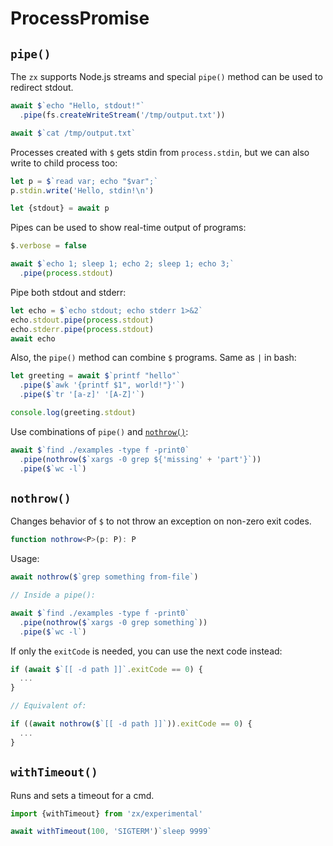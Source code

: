 # ProcessPromise

## `pipe()`

The `zx` supports Node.js streams and special `pipe()` method can be used to
redirect stdout.

```js
await $`echo "Hello, stdout!"`
  .pipe(fs.createWriteStream('/tmp/output.txt'))

await $`cat /tmp/output.txt`
```

Processes created with `$` gets stdin from `process.stdin`, but we can also
write to child process too:

```js
let p = $`read var; echo "$var";`
p.stdin.write('Hello, stdin!\n')

let {stdout} = await p
```

Pipes can be used to show real-time output of programs:

```js
$.verbose = false

await $`echo 1; sleep 1; echo 2; sleep 1; echo 3;`
  .pipe(process.stdout)
```

Pipe both stdout and stderr:

```js
let echo = $`echo stdout; echo stderr 1>&2`
echo.stdout.pipe(process.stdout)
echo.stderr.pipe(process.stdout)
await echo
```

Also, the `pipe()` method can combine `$` programs. Same as `|` in bash:

```js
let greeting = await $`printf "hello"`
  .pipe($`awk '{printf $1", world!"}'`)
  .pipe($`tr '[a-z]' '[A-Z]'`)

console.log(greeting.stdout)
```

Use combinations of `pipe()` and [`nothrow()`](https://github.com/google/zx#nothrow):

```js
await $`find ./examples -type f -print0`
  .pipe(nothrow($`xargs -0 grep ${'missing' + 'part'}`))
  .pipe($`wc -l`)
```

## `nothrow()`

Changes behavior of `$` to not throw an exception on non-zero exit codes.

```ts
function nothrow<P>(p: P): P
```

Usage:

```js
await nothrow($`grep something from-file`)

// Inside a pipe():

await $`find ./examples -type f -print0`
  .pipe(nothrow($`xargs -0 grep something`))
  .pipe($`wc -l`)
```

If only the `exitCode` is needed, you can use the next code instead:

```js
if (await $`[[ -d path ]]`.exitCode == 0) {
  ...
}

// Equivalent of:

if ((await nothrow($`[[ -d path ]]`)).exitCode == 0) {
  ...
}
```

## `withTimeout()`

Runs and sets a timeout for a cmd.

```js
import {withTimeout} from 'zx/experimental'

await withTimeout(100, 'SIGTERM')`sleep 9999`
```
